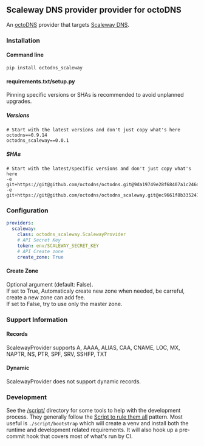 ## Scaleway DNS provider provider for octoDNS

An [octoDNS](https://github.com/octodns/octodns/) provider that targets [Scaleway DNS](https://www.scaleway.com/en/dns/).

### Installation

#### Command line

```
pip install octodns_scaleway
```

#### requirements.txt/setup.py

Pinning specific versions or SHAs is recommended to avoid unplanned upgrades.

##### Versions

```
# Start with the latest versions and don't just copy what's here
octodns==0.9.14
octodns_scaleway==0.0.1
```

##### SHAs

```
# Start with the latest/specific versions and don't just copy what's here
-e git+https://git@github.com/octodns/octodns.git@9da19749e28f68407a1c246dfdf65663cdc1c422#egg=octodns
-e git+https://git@github.com/octodns/octodns_scaleway.git@ec9661f8b335241ae4746eea467a8509205e6a30#egg=octodns_scaleway
```

### Configuration

```yaml
providers:
  scaleway:
    class: octodns_scaleway.ScalewayProvider
    # API Secret Key
    token: env/SCALEWAY_SECRET_KEY
    # API Create zone
    create_zone: True
```

#### Create Zone
Optional argument (default: False).  
If set to True, Automaticaly create new zone when needed, be carreful, create a new zone can add fee.  
If set to False, try to use only the master zone.

### Support Information

#### Records

ScalewayProvider supports A, AAAA, ALIAS, CAA, CNAME, LOC, MX, NAPTR, NS, PTR, SPF, SRV, SSHFP, TXT

#### Dynamic

ScalewayProvider does not support dynamic records.

### Development

See the [/script/](/script/) directory for some tools to help with the development process. They generally follow the [Script to rule them all](https://github.com/github/scripts-to-rule-them-all) pattern. Most useful is `./script/bootstrap` which will create a venv and install both the runtime and development related requirements. It will also hook up a pre-commit hook that covers most of what's run by CI.
